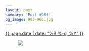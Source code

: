 ```yaml
---
layout: post
summary: 'Post #965'
og_image: 965-960.jpg
---
```


<div class="post">
 <time>
  <a href="/965">
   {{ page.date | date: "%B %-d, %Y" }}
  </a>
 </time>
 <a href="/965">
  <figure data-taken="10/10/2019">
   <img sizes="(min-width: 700px) 50vw, calc(100vw - 2rem)" src="{{ site.assets_url }}/965-480.jpg" srcset="{{ site.assets_url }}/965-240.jpg 240w, {{ site.assets_url }}/965-480.jpg 480w, {{ site.assets_url }}/965-720.jpg 720w, {{ site.assets_url }}/965-960.jpg 960w"/>
  </figure>
 </a>
</div>
